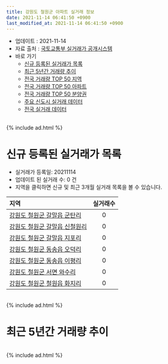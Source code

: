 ```yaml
---
title: 강원도 철원군 아파트 실거래 정보
date: 2021-11-14 06:41:50 +0900
last_modified_at: 2021-11-14 06:41:50 +0900
---
```


* 업데이트 : 2021-11-14
* 자료 출처 : [국토교통부 실거래가 공개시스템](http://rt.molit.go.kr)
* 바로 가기
    * [신규 등록된 실거래가 목록](#신규-등록된-실거래가-목록)
    * [최근 5년간 거래량 추이](#최근-5년간-거래량-추이)
    * [전국 거래량 TOP 50 지역](https://inasie.github.io/apt-trade-info/최근-3개월-전국에서-가장-거래가-많이-발생한-지역)
    * [전국 거래량 TOP 50 아파트](https://inasie.github.io/apt-trade-info/최근-3개월-전국에서-가장-거래가-많이-발생한-아파트)
    * [전국 거래량 TOP 50 분양권](https://inasie.github.io/apt-trade-info/최근-3개월-전국에서-가장-거래가-많이-발생한-분양권)
    * [주요 신도시 실거래 데이터](https://inasie.github.io/apt-trade-info/주요-신도시)
    * [전국 실거래 데이터](https://inasie.github.io/apt-trade-info/전국)

<br>
{% include ad.html %}
<br>

# 신규 등록된 실거래가 목록
* 실거래가 등록일: 20211114
* 업데이트 된 실거래 수: 0 건
* 지역을 클릭하면 신규 및 최근 3개월 실거래 목록을 볼 수 있습니다.


|지역|실거래수|
|:---|:---:|
|[강원도 철원군 갈말읍 군탄리](https://inasie.github.io/apt-trade-info/강원도-철원군-갈말읍-군탄리)|0|
|[강원도 철원군 갈말읍 신철원리](https://inasie.github.io/apt-trade-info/강원도-철원군-갈말읍-신철원리)|0|
|[강원도 철원군 갈말읍 지포리](https://inasie.github.io/apt-trade-info/강원도-철원군-갈말읍-지포리)|0|
|[강원도 철원군 동송읍 오덕리](https://inasie.github.io/apt-trade-info/강원도-철원군-동송읍-오덕리)|0|
|[강원도 철원군 동송읍 이평리](https://inasie.github.io/apt-trade-info/강원도-철원군-동송읍-이평리)|0|
|[강원도 철원군 서면 와수리](https://inasie.github.io/apt-trade-info/강원도-철원군-서면-와수리)|0|
|[강원도 철원군 철원읍 화지리](https://inasie.github.io/apt-trade-info/강원도-철원군-철원읍-화지리)|0|


<br>
{% include ad.html %}
<br>

# 최근 5년간 거래량 추이


<div style="width:100%;">
    <canvas id="deal_progress" height="200"></canvas>
</div>

<script>
new Chart(document.getElementById("deal_progress"), {
    type: 'line',
    data: {
        labels: ['201611','201612','201701','201702','201703','201704','201705','201706','201707','201708','201709','201710','201711','201712','201801','201802','201803','201804','201805','201806','201807','201808','201809','201810','201811','201812','201901','201902','201903','201904','201905','201906','201907','201908','201909','201910','201911','201912','202001','202002','202003','202004','202005','202006','202007','202008','202009','202010','202011','202012','202101','202102','202103','202104','202105','202106','202107','202108','202109','202110','202111'],
        datasets: [{
            label: '매매',
            pointRadius: 1,
            data: [92, 10, 9, 8, 9, 7, 12, 13, 6, 13, 12, 15, 9, 17, 12, 11, 12, 9, 12, 13, 6, 10, 5, 12, 10, 9, 8, 11, 13, 12, 4, 4, 9, 10, 5, 9, 11, 9, 7, 9, 6, 7, 22, 7, 9, 8, 11, 18, 17, 9, 10, 11, 18, 20, 24, 16, 6, 9, 9, 14, 2],
            borderColor: "rgba(255, 201, 14, 1)",
            backgroundColor: "rgba(255, 201, 14, 0.5)",
            fill: false,
            lineTension: 0
        },{
            label: '전월세',
            pointRadius: 1,
            data: [5, 7, 4, 61, 1, 4, 4, 7, 2, 7, 5, 5, 3, 3, 9, 41, 10, 4, 9, 3, 0, 5, 18, 2, 3, 4, 3, 40, 8, 3, 5, 0, 3, 13, 10, 15, 7, 114, 6, 9, 5, 2, 6, 3, 1, 2, 1, 4, 3, 2, 3, 8, 3, 6, 0, 160, 19, 5, 6, 1, 3],
            borderColor: "rgba(0, 141, 185, 1)",
            backgroundColor: "rgba(0, 141, 185, 0.5)",
            fill: false,
            lineTension: 0
        }
        ]
    },
    options: {
        responsive: true,
        title: {
            display: false
        },
        tooltips: {
            mode: 'index',
            intersect: false
        },
        hover: {
            mode: 'nearest',
            intersect: true
        },
        scales: {
            xAxes: [{
                display: true,
                scaleLabel: {
                    display: true,
                    labelString: '년/월'
                }
            }],
            yAxes: [{
                display: true,
                ticks: {
                    suggestedMin: 0,
                },
                scaleLabel: {
                    display: true,
                    labelString: '실거래 수'
                }
            }]
        }
    }
});

</script>


<br>
{% include ad.html %}
<br>

